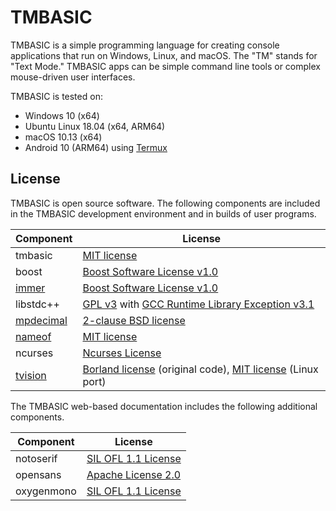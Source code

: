 # TMBASIC

TMBASIC is a simple programming language for creating console applications that run on Windows, Linux, and macOS. The "TM" stands for "Text Mode." TMBASIC apps can be simple command line tools or complex mouse-driven user interfaces.

TMBASIC is tested on:
- Windows 10 (x64)
- Ubuntu Linux 18.04 (x64, ARM64)
- macOS 10.13 (x64)
- Android 10 (ARM64) using [Termux](https://termux.com/)

## License
TMBASIC is open source software. The following components are included in the TMBASIC development environment and in builds of user programs.

Component | License
-- | --
tmbasic | [MIT license](LICENSE)
boost | [Boost Software License v1.0](ext/boost/LICENSE_1_0.txt)
[immer](https://github.com/arximboldi/immer) | [Boost Software License v1.0](ext/immer/LICENSE)
libstdc++ | [GPL v3](ext/gcc/GPL-3) with [GCC Runtime Library Exception v3.1](ext/gcc/copyright)
[mpdecimal](https://www.bytereef.org/mpdecimal/) | [2-clause BSD license](ext/mpdecimal/LICENSE.txt)
[nameof](https://github.com/Neargye/nameof) | [MIT license](ext/nameof/LICENSE.txt)
ncurses | [Ncurses License](ext/ncurses/COPYING)
[tvision](https://github.com/magiblot/tvision) | [Borland license](ext/tvision/COPYRIGHT) (original code), [MIT license](ext/tvision/COPYRIGHT) (Linux port)

The TMBASIC web-based documentation includes the following additional components.

Component | License
-- | --
notoserif | [SIL OFL 1.1 License](ext/notoserif/OFL.txt)
opensans | [Apache License 2.0](ext/opensans/LICENSE.txt)
oxygenmono | [SIL OFL 1.1 License](ext/oxygenmono/OFL.txt)
